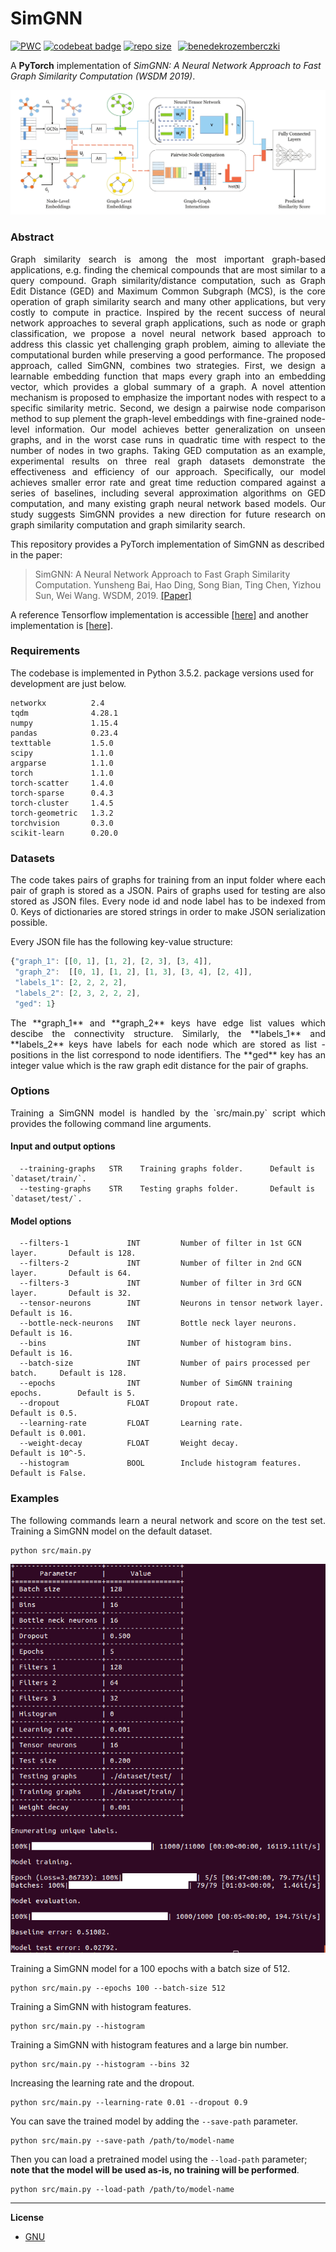 SimGNN
=======================
[![PWC](https://img.shields.io/endpoint.svg?url=https://paperswithcode.com/badge/graph-edit-distance-computation-via-graph/graph-similarity-on-imdb)](https://paperswithcode.com/sota/graph-similarity-on-imdb?p=graph-edit-distance-computation-via-graph) [![codebeat badge](https://codebeat.co/badges/3f5b0686-92d0-4afb-9c7a-cd36bb5bd80f)](https://codebeat.co/projects/github-com-benedekrozemberczki-simgnn-master) [![repo size](https://img.shields.io/github/repo-size/benedekrozemberczki/SimGNN.svg)](https://github.com/benedekrozemberczki/SimGNN/archive/master.zip)⠀[![benedekrozemberczki](https://img.shields.io/twitter/follow/benrozemberczki?style=social&logo=twitter)](https://twitter.com/intent/follow?screen_name=benrozemberczki)⠀⠀


 
A **PyTorch** implementation of *SimGNN: A Neural Network Approach to Fast Graph Similarity Computation (WSDM 2019)*. 
<p align="center">
  <img width="800" src="simgnn.jpg">
</p>
	
### Abstract
<p align="justify">
Graph similarity search is among the most important graph-based applications, e.g. finding the chemical compounds that are most similar to a query compound. Graph similarity/distance computation, such as Graph Edit Distance (GED) and Maximum Common Subgraph (MCS), is the core operation of graph similarity search and many other applications, but very costly to compute in practice. Inspired by the recent success of neural network approaches to several graph applications, such as node or graph classification, we propose a novel neural network based approach to address this classic yet challenging graph problem, aiming to alleviate the computational burden while preserving a good performance. The proposed approach, called SimGNN, combines two strategies. First, we design a learnable embedding function that maps every graph into an embedding vector, which provides a global summary of a graph. A novel attention mechanism is proposed to emphasize the important nodes with respect to a specific similarity metric. Second, we design a pairwise node comparison method to sup plement the graph-level embeddings with fine-grained node-level information. Our model achieves better generalization on unseen graphs, and in the worst case runs in quadratic time with respect to the number of nodes in two graphs. Taking GED computation as an example, experimental results on three real graph datasets demonstrate the effectiveness and efficiency of our approach. Specifically, our model achieves smaller error rate and great time reduction compared against a series of baselines, including several approximation algorithms on GED computation, and many existing graph neural network based models. Our study suggests SimGNN provides a new direction for future research on graph similarity computation and graph similarity search.</p>

This repository provides a PyTorch implementation of SimGNN as described in the paper:

> SimGNN: A Neural Network Approach to Fast Graph Similarity Computation.
> Yunsheng Bai, Hao Ding, Song Bian, Ting Chen, Yizhou Sun, Wei Wang.
> WSDM, 2019.
> [[Paper]](http://web.cs.ucla.edu/~yzsun/papers/2019_WSDM_SimGNN.pdf)

A reference Tensorflow implementation is accessible [[here]](https://github.com/yunshengb/SimGNN) and another implementation is [[here]](https://github.com/NightlyJourney/SimGNN).

### Requirements
The codebase is implemented in Python 3.5.2. package versions used for development are just below.
```
networkx          2.4
tqdm              4.28.1
numpy             1.15.4
pandas            0.23.4
texttable         1.5.0
scipy             1.1.0
argparse          1.1.0
torch             1.1.0
torch-scatter     1.4.0
torch-sparse      0.4.3
torch-cluster     1.4.5
torch-geometric   1.3.2
torchvision       0.3.0
scikit-learn      0.20.0
```
### Datasets
<p align="justify">
The code takes pairs of graphs for training from an input folder where each pair of graph is stored as a JSON. Pairs of graphs used for testing are also stored as JSON files. Every node id and node label has to be indexed from 0. Keys of dictionaries are stored strings in order to make JSON serialization possible.</p>

Every JSON file has the following key-value structure:

```javascript
{"graph_1": [[0, 1], [1, 2], [2, 3], [3, 4]],
 "graph_2":  [[0, 1], [1, 2], [1, 3], [3, 4], [2, 4]],
 "labels_1": [2, 2, 2, 2],
 "labels_2": [2, 3, 2, 2, 2],
 "ged": 1}
```
<p align="justify">
The **graph_1** and **graph_2** keys have edge list values which descibe the connectivity structure. Similarly, the **labels_1**  and **labels_2** keys have labels for each node which are stored as list - positions in the list correspond to node identifiers. The **ged** key has an integer value which is the raw graph edit distance for the pair of graphs.</p>

### Options
<p align="justify">
Training a SimGNN model is handled by the `src/main.py` script which provides the following command line arguments.</p>

#### Input and output options
```
  --training-graphs   STR    Training graphs folder.      Default is `dataset/train/`.
  --testing-graphs    STR    Testing graphs folder.       Default is `dataset/test/`.
```
#### Model options
```
  --filters-1             INT         Number of filter in 1st GCN layer.       Default is 128.
  --filters-2             INT         Number of filter in 2nd GCN layer.       Default is 64. 
  --filters-3             INT         Number of filter in 3rd GCN layer.       Default is 32.
  --tensor-neurons        INT         Neurons in tensor network layer.         Default is 16.
  --bottle-neck-neurons   INT         Bottle neck layer neurons.               Default is 16.
  --bins                  INT         Number of histogram bins.                Default is 16.
  --batch-size            INT         Number of pairs processed per batch.     Default is 128. 
  --epochs                INT         Number of SimGNN training epochs.        Default is 5.
  --dropout               FLOAT       Dropout rate.                            Default is 0.5.
  --learning-rate         FLOAT       Learning rate.                           Default is 0.001.
  --weight-decay          FLOAT       Weight decay.                            Default is 10^-5.
  --histogram             BOOL        Include histogram features.              Default is False.
```
### Examples
<p align="justify">
The following commands learn a neural network and score on the test set. Training a SimGNN model on the default dataset.</p>

```
python src/main.py
```
<p align="center">
<img style="float: center;" src="simgnn_run.jpg">
</p>

Training a SimGNN model for a 100 epochs with a batch size of 512.
```
python src/main.py --epochs 100 --batch-size 512
```
Training a SimGNN with histogram features.
```
python src/main.py --histogram
```
Training a SimGNN with histogram features and a large bin number.
```
python src/main.py --histogram --bins 32
```
Increasing the learning rate and the dropout.
```
python src/main.py --learning-rate 0.01 --dropout 0.9
```
You can save the trained model by adding the `--save-path` parameter.
```
python src/main.py --save-path /path/to/model-name
```
Then you can load a pretrained model using the `--load-path` parameter; **note that the model will be used as-is, no training will be performed**.
```
python src/main.py --load-path /path/to/model-name
```
----------------------------------------------------------------------

**License**

- [GNU](https://github.com/benedekrozemberczki/SimGNN/blob/master/LICENSE)
